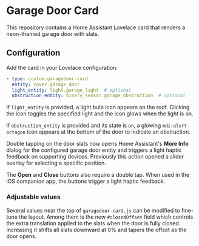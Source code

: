 # Garage Door Card

This repository contains a Home Assistant Lovelace card that renders a neon-themed garage door with slats.

## Configuration

Add the card in your Lovelace configuration:

```yaml
- type: custom:garagedoor-card
  entity: cover.garage_door
  light_entity: light.garage_light  # optional
  obstruction_entity: binary_sensor.garage_obstruction  # optional
```

If `light_entity` is provided, a light bulb icon appears on the roof. Clicking
the icon toggles the specified light and the icon glows when the light is on.

If `obstruction_entity` is provided and its state is `on`, a glowing
`mdi:alert-octagon` icon appears at the bottom of the door to indicate an
obstruction.

Double tapping on the door slats now opens Home Assistant's **More Info**
dialog for the configured garage door entity and triggers a light haptic
feedback on supporting devices. Previously this action opened a slider overlay
for selecting a specific position.

The **Open** and **Close** buttons also require a double tap. When used in the
iOS companion app, the buttons trigger a light haptic feedback.

### Adjustable values

Several values near the top of `garagedoor-card.js` can be modified to fine-tune the layout. Among them is the new `#closedOffset` field which controls the extra translation applied to the slats when the door is fully closed. Increasing it shifts all slats downward at 0% and tapers the offset as the door opens.
